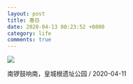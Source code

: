 ```yaml
---
layout: post
title: 春日
date: 2020-04-13 00:23:52 +0800
category: life
comments: true
---
```


![](https://img3.doubanio.com/view/photo/l/public/p2595226032.webp)

南锣鼓响南，皇城根遗址公园 / 2020-04-11
